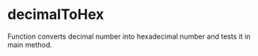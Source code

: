 # decimalToHex
Function converts decimal number into hexadecimal number and tests it in main method.
